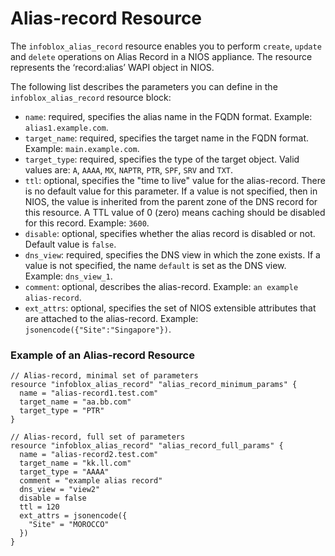 # Alias-record Resource

The `infoblox_alias_record` resource enables you to perform `create`, `update` and `delete` operations on Alias Record in a NIOS appliance.
The resource represents the ‘record:alias’ WAPI object in NIOS.

The following list describes the parameters you can define in the `infoblox_alias_record` resource block:

* `name`: required, specifies the alias name in the FQDN format. Example: `alias1.example.com`.
* `target_name`: required, specifies the target name in the FQDN format. Example: `main.example.com`.
* `target_type`: required, specifies the type of the target object. Valid values are: `A`, `AAAA`, `MX`, `NAPTR`, `PTR`, `SPF`, `SRV` and `TXT`.
* `ttl`: optional, specifies the "time to live" value for the alias-record. There is no default value for this parameter. If a value is not specified, then in NIOS, the value is inherited from the parent zone of the DNS record for this resource. A TTL value of 0 (zero) means caching should be disabled for this record. Example: `3600`.
* `disable`: optional, specifies whether the alias record is disabled or not. Default value is `false`.
* `dns_view`: required, specifies the DNS view in which the zone exists. If a value is not specified, the name `default` is set as the DNS view. Example: `dns_view_1`.
* `comment`: optional, describes the alias-record. Example: `an example alias-record`.
* `ext_attrs`: optional, specifies the set of NIOS extensible attributes that are attached to the alias-record. Example: `jsonencode({"Site":"Singapore"})`.

### Example of an Alias-record Resource

```hcl
// Alias-record, minimal set of parameters
resource "infoblox_alias_record" "alias_record_minimum_params" {
  name = "alias-record1.test.com"
  target_name = "aa.bb.com"
  target_type = "PTR"
}

// Alias-record, full set of parameters
resource "infoblox_alias_record" "alias_record_full_params" {
  name = "alias-record2.test.com"
  target_name = "kk.ll.com"
  target_type = "AAAA"
  comment = "example alias record"
  dns_view = "view2"
  disable = false
  ttl = 120
  ext_attrs = jsonencode({
    "Site" = "MOROCCO"
  })
}
```
